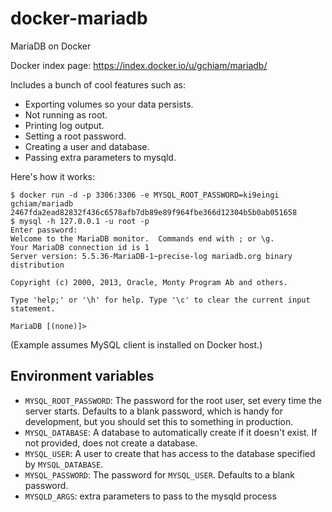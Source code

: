 docker-mariadb
==============

MariaDB on Docker

Docker index page: https://index.docker.io/u/gchiam/mariadb/

Includes a bunch of cool features such as:

 - Exporting volumes so your data persists.
 - Not running as root.
 - Printing log output.
 - Setting a root password.
 - Creating a user and database.
 - Passing extra parameters to mysqld.

Here's how it works:

    $ docker run -d -p 3306:3306 -e MYSQL_ROOT_PASSWORD=ki9eingi gchiam/mariadb
    2467fda2ead82832f436c6578afb7db89e89f964fbe366d12304b5b0ab051658
    $ mysql -h 127.0.0.1 -u root -p
    Enter password:
    Welcome to the MariaDB monitor.  Commands end with ; or \g.
    Your MariaDB connection id is 1
    Server version: 5.5.36-MariaDB-1~precise-log mariadb.org binary distribution

    Copyright (c) 2000, 2013, Oracle, Monty Program Ab and others.

    Type 'help;' or '\h' for help. Type '\c' to clear the current input statement.

    MariaDB [(none)]>

(Example assumes MySQL client is installed on Docker host.)

Environment variables
---------------------

 - `MYSQL_ROOT_PASSWORD`: The password for the root user, set every time the server starts. Defaults to a blank password, which is handy for development, but you should set this to something in production.
 - `MYSQL_DATABASE`: A database to automatically create if it doesn't exist. If not provided, does not create a database.
 - `MYSQL_USER`: A user to create that has access to the database specified by `MYSQL_DATABASE`.
 - `MYSQL_PASSWORD`: The password for `MYSQL_USER`. Defaults to a blank password.
 - `MYSQLD_ARGS`: extra parameters to pass to the mysqld process
